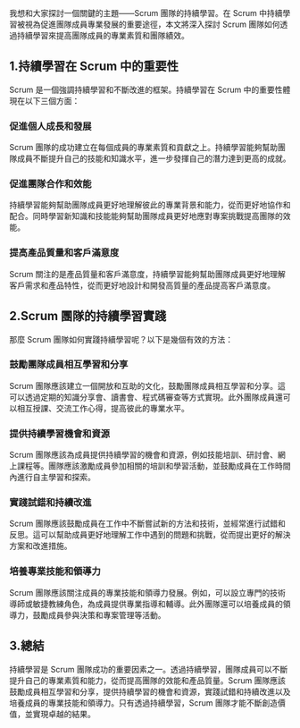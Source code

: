 我想和大家探討一個關鍵的主題——Scrum 團隊的持續學習。在 Scrum 中持續學習被視為促進團隊成員專業發展的重要途徑，本文將深入探討 Scrum 團隊如何透過持續學習來提高團隊成員的專業素質和團隊績效。

## 1.持續學習在 Scrum 中的重要性

Scrum 是一個強調持續學習和不斷改進的框架。持續學習在 Scrum 中的重要性體現在以下三個方面：

### 促進個人成長和發展

Scrum 團隊的成功建立在每個成員的專業素質和貢獻之上。持續學習能夠幫助團隊成員不斷提升自己的技能和知識水平，進一步發揮自己的潛力達到更高的成就。

### 促進團隊合作和效能

持續學習能夠幫助團隊成員更好地理解彼此的專業背景和能力，從而更好地協作和配合。同時學習新知識和技能能夠幫助團隊成員更好地應對專案挑戰提高團隊的效能。

### 提高產品質量和客戶滿意度

Scrum 關注的是產品質量和客戶滿意度，持續學習能夠幫助團隊成員更好地理解客戶需求和產品特性，從而更好地設計和開發高質量的產品提高客戶滿意度。

## 2.Scrum 團隊的持續學習實踐

那麼 Scrum 團隊如何實踐持續學習呢？以下是幾個有效的方法：

### 鼓勵團隊成員相互學習和分享

Scrum 團隊應該建立一個開放和互助的文化，鼓勵團隊成員相互學習和分享。這可以透過定期的知識分享會、讀書會、程式碼審查等方式實現。此外團隊成員還可以相互授課、交流工作心得，提高彼此的專業水平。 

### 提供持續學習機會和資源

Scrum 團隊應該為成員提供持續學習的機會和資源，例如技能培訓、研討會、網上課程等。團隊應該激勵成員參加相關的培訓和學習活動，並鼓勵成員在工作時間內進行自主學習和探索。

### 實踐試錯和持續改進

Scrum 團隊應該鼓勵成員在工作中不斷嘗試新的方法和技術，並經常進行試錯和反思。這可以幫助成員更好地理解工作中遇到的問題和挑戰，從而提出更好的解決方案和改進措施。

### 培養專業技能和領導力

Scrum 團隊應該關注成員的專業技能和領導力發展。例如，可以設立專門的技術導師或敏捷教練角色，為成員提供專業指導和輔導。此外團隊還可以培養成員的領導力，鼓勵成員參與決策和專案管理等活動。

## 3.總結

持續學習是 Scrum 團隊成功的重要因素之一。透過持續學習，團隊成員可以不斷提升自己的專業素質和能力，從而提高團隊的效能和產品質量。Scrum 團隊應該鼓勵成員相互學習和分享，提供持續學習的機會和資源，實踐試錯和持續改進以及培養成員的專業技能和領導力。只有透過持續學習，Scrum 團隊才能不斷創造價值，並實現卓越的結果。